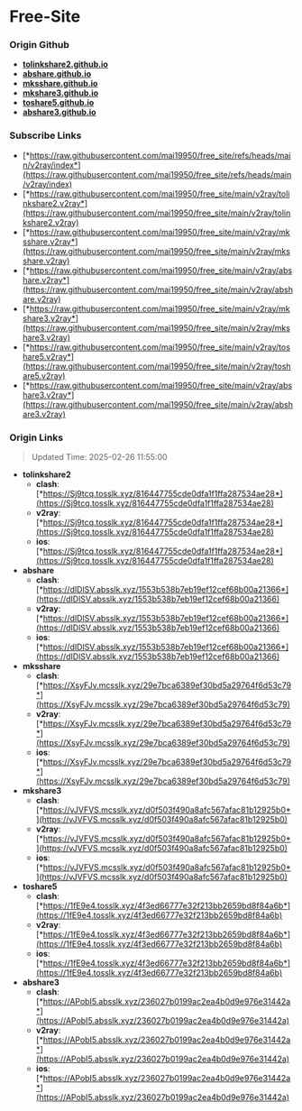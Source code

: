 # Free-Site

### Origin Github

- [**tolinkshare2.github.io**](https://github.com/tolinkshare2/tolinkshare2.github.io)
- [**abshare.github.io**](https://github.com/abshare/abshare.github.io)
- [**mksshare.github.io**](https://github.com/mksshare/mksshare.github.io)
- [**mkshare3.github.io**](https://github.com/mkshare3/mkshare3.github.io)
- [**toshare5.github.io**](https://github.com/toshare5/toshare5.github.io)
- [**abshare3.github.io**](https://github.com/abshare3/abshare3.github.io)

### Subscribe Links

- [*https://raw.githubusercontent.com/mai19950/free_site/refs/heads/main/v2ray/index*](https://raw.githubusercontent.com/mai19950/free_site/refs/heads/main/v2ray/index)
- [*https://raw.githubusercontent.com/mai19950/free_site/main/v2ray/tolinkshare2.v2ray*](https://raw.githubusercontent.com/mai19950/free_site/main/v2ray/tolinkshare2.v2ray)
- [*https://raw.githubusercontent.com/mai19950/free_site/main/v2ray/mksshare.v2ray*](https://raw.githubusercontent.com/mai19950/free_site/main/v2ray/mksshare.v2ray)
- [*https://raw.githubusercontent.com/mai19950/free_site/main/v2ray/abshare.v2ray*](https://raw.githubusercontent.com/mai19950/free_site/main/v2ray/abshare.v2ray)
- [*https://raw.githubusercontent.com/mai19950/free_site/main/v2ray/mkshare3.v2ray*](https://raw.githubusercontent.com/mai19950/free_site/main/v2ray/mkshare3.v2ray)
- [*https://raw.githubusercontent.com/mai19950/free_site/main/v2ray/toshare5.v2ray*](https://raw.githubusercontent.com/mai19950/free_site/main/v2ray/toshare5.v2ray)
- [*https://raw.githubusercontent.com/mai19950/free_site/main/v2ray/abshare3.v2ray*](https://raw.githubusercontent.com/mai19950/free_site/main/v2ray/abshare3.v2ray)

### Origin Links

> Updated Time: 2025-02-26 11:55:00

- **tolinkshare2**
  - **clash**: [*https://Sj9tcq.tosslk.xyz/816447755cde0dfa1f1ffa287534ae28*](https://Sj9tcq.tosslk.xyz/816447755cde0dfa1f1ffa287534ae28)
  - **v2ray**: [*https://Sj9tcq.tosslk.xyz/816447755cde0dfa1f1ffa287534ae28*](https://Sj9tcq.tosslk.xyz/816447755cde0dfa1f1ffa287534ae28)
  - **ios**: [*https://Sj9tcq.tosslk.xyz/816447755cde0dfa1f1ffa287534ae28*](https://Sj9tcq.tosslk.xyz/816447755cde0dfa1f1ffa287534ae28)
- **abshare**
  - **clash**: [*https://dIDlSV.absslk.xyz/1553b538b7eb19ef12cef68b00a21366*](https://dIDlSV.absslk.xyz/1553b538b7eb19ef12cef68b00a21366)
  - **v2ray**: [*https://dIDlSV.absslk.xyz/1553b538b7eb19ef12cef68b00a21366*](https://dIDlSV.absslk.xyz/1553b538b7eb19ef12cef68b00a21366)
  - **ios**: [*https://dIDlSV.absslk.xyz/1553b538b7eb19ef12cef68b00a21366*](https://dIDlSV.absslk.xyz/1553b538b7eb19ef12cef68b00a21366)
- **mksshare**
  - **clash**: [*https://XsyFJv.mcsslk.xyz/29e7bca6389ef30bd5a29764f6d53c79*](https://XsyFJv.mcsslk.xyz/29e7bca6389ef30bd5a29764f6d53c79)
  - **v2ray**: [*https://XsyFJv.mcsslk.xyz/29e7bca6389ef30bd5a29764f6d53c79*](https://XsyFJv.mcsslk.xyz/29e7bca6389ef30bd5a29764f6d53c79)
  - **ios**: [*https://XsyFJv.mcsslk.xyz/29e7bca6389ef30bd5a29764f6d53c79*](https://XsyFJv.mcsslk.xyz/29e7bca6389ef30bd5a29764f6d53c79)
- **mkshare3**
  - **clash**: [*https://vJVFVS.mcsslk.xyz/d0f503f490a8afc567afac81b12925b0*](https://vJVFVS.mcsslk.xyz/d0f503f490a8afc567afac81b12925b0)
  - **v2ray**: [*https://vJVFVS.mcsslk.xyz/d0f503f490a8afc567afac81b12925b0*](https://vJVFVS.mcsslk.xyz/d0f503f490a8afc567afac81b12925b0)
  - **ios**: [*https://vJVFVS.mcsslk.xyz/d0f503f490a8afc567afac81b12925b0*](https://vJVFVS.mcsslk.xyz/d0f503f490a8afc567afac81b12925b0)
- **toshare5**
  - **clash**: [*https://1fE9e4.tosslk.xyz/4f3ed66777e32f213bb2659bd8f84a6b*](https://1fE9e4.tosslk.xyz/4f3ed66777e32f213bb2659bd8f84a6b)
  - **v2ray**: [*https://1fE9e4.tosslk.xyz/4f3ed66777e32f213bb2659bd8f84a6b*](https://1fE9e4.tosslk.xyz/4f3ed66777e32f213bb2659bd8f84a6b)
  - **ios**: [*https://1fE9e4.tosslk.xyz/4f3ed66777e32f213bb2659bd8f84a6b*](https://1fE9e4.tosslk.xyz/4f3ed66777e32f213bb2659bd8f84a6b)
- **abshare3**
  - **clash**: [*https://APobI5.absslk.xyz/236027b0199ac2ea4b0d9e976e31442a*](https://APobI5.absslk.xyz/236027b0199ac2ea4b0d9e976e31442a)
  - **v2ray**: [*https://APobI5.absslk.xyz/236027b0199ac2ea4b0d9e976e31442a*](https://APobI5.absslk.xyz/236027b0199ac2ea4b0d9e976e31442a)
  - **ios**: [*https://APobI5.absslk.xyz/236027b0199ac2ea4b0d9e976e31442a*](https://APobI5.absslk.xyz/236027b0199ac2ea4b0d9e976e31442a)
